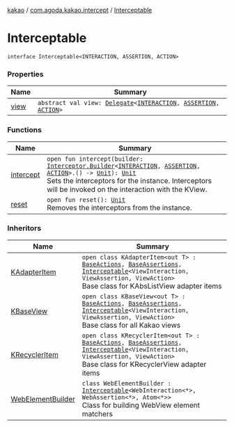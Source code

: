 [kakao](../../index.md) / [com.agoda.kakao.intercept](../index.md) / [Interceptable](./index.md)

# Interceptable

`interface Interceptable<INTERACTION, ASSERTION, ACTION>`

### Properties

| Name | Summary |
|---|---|
| [view](view.md) | `abstract val view: `[`Delegate`](../../com.agoda.kakao.delegate/-delegate/index.md)`<`[`INTERACTION`](index.md#INTERACTION)`, `[`ASSERTION`](index.md#ASSERTION)`, `[`ACTION`](index.md#ACTION)`>` |

### Functions

| Name | Summary |
|---|---|
| [intercept](intercept.md) | `open fun intercept(builder: `[`Interceptor.Builder`](../-interceptor/-builder/index.md)`<`[`INTERACTION`](index.md#INTERACTION)`, `[`ASSERTION`](index.md#ASSERTION)`, `[`ACTION`](index.md#ACTION)`>.() -> `[`Unit`](https://kotlinlang.org/api/latest/jvm/stdlib/kotlin/-unit/index.html)`): `[`Unit`](https://kotlinlang.org/api/latest/jvm/stdlib/kotlin/-unit/index.html)<br>Sets the interceptors for the instance. Interceptors will be invoked on the interaction with the KView. |
| [reset](reset.md) | `open fun reset(): `[`Unit`](https://kotlinlang.org/api/latest/jvm/stdlib/kotlin/-unit/index.html)<br>Removes the interceptors from the instance. |

### Inheritors

| Name | Summary |
|---|---|
| [KAdapterItem](../../com.agoda.kakao.list/-k-adapter-item/index.md) | `open class KAdapterItem<out T> : `[`BaseActions`](../../com.agoda.kakao.common.actions/-base-actions/index.md)`, `[`BaseAssertions`](../../com.agoda.kakao.common.assertions/-base-assertions/index.md)`, `[`Interceptable`](./index.md)`<ViewInteraction, ViewAssertion, ViewAction>`<br>Base class for KAbsListView adapter items |
| [KBaseView](../../com.agoda.kakao.common.views/-k-base-view/index.md) | `open class KBaseView<out T> : `[`BaseActions`](../../com.agoda.kakao.common.actions/-base-actions/index.md)`, `[`BaseAssertions`](../../com.agoda.kakao.common.assertions/-base-assertions/index.md)`, `[`Interceptable`](./index.md)`<ViewInteraction, ViewAssertion, ViewAction>`<br>Base class for all Kakao views |
| [KRecyclerItem](../../com.agoda.kakao.recycler/-k-recycler-item/index.md) | `open class KRecyclerItem<out T> : `[`BaseActions`](../../com.agoda.kakao.common.actions/-base-actions/index.md)`, `[`BaseAssertions`](../../com.agoda.kakao.common.assertions/-base-assertions/index.md)`, `[`Interceptable`](./index.md)`<ViewInteraction, ViewAssertion, ViewAction>`<br>Base class for KRecyclerView adapter items |
| [WebElementBuilder](../../com.agoda.kakao.web/-web-element-builder/index.md) | `class WebElementBuilder : `[`Interceptable`](./index.md)`<WebInteraction<*>, WebAssertion<*>, Atom<*>>`<br>Class for building WebView element matchers |
